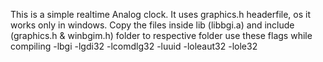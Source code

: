 This is a simple realtime Analog clock.
It uses graphics.h headerfile, os it works only in windows.
Copy the files inside lib (libbgi.a) and include (graphics.h & winbgim.h) folder to respective folder
use these flags while compiling -lbgi -lgdi32 -lcomdlg32 -luuid -loleaut32 -lole32
